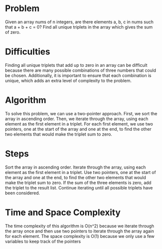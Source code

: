 # Problem

Given an array nums of n integers, are there elements a, b, c in nums such that a + b + c = 0? Find all unique triplets in the array which gives the sum of zero.

# Difficulties

Finding all unique triplets that add up to zero in an array can be difficult because there are many possible combinations of three numbers that could be chosen. Additionally, it is important to ensure that each combination is unique, which adds an extra level of complexity to the problem.

# Algorithm

To solve this problem, we can use a two-pointer approach. First, we sort the array in ascending order. Then, we iterate through the array, using each element as the first element in a triplet. For each first element, we use two pointers, one at the start of the array and one at the end, to find the other two elements that would make the triplet sum to zero.

# Steps

Sort the array in ascending order.
Iterate through the array, using each element as the first element in a triplet.
Use two pointers, one at the start of the array and one at the end, to find the other two elements that would make the triplet sum to zero.
If the sum of the three elements is zero, add the triplet to the result list.
Continue iterating until all possible triplets have been considered.

# Time and Space Complexity

The time complexity of this algorithm is O(n^2) because we iterate through the array once and then use two pointers to iterate through the array again for each element. The space complexity is O(1) because we only use a few variables to keep track of the pointers
